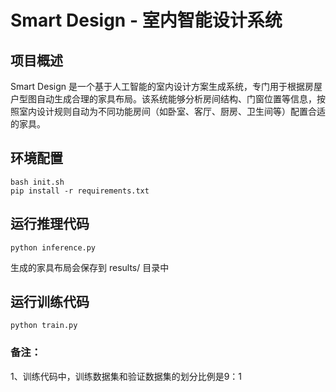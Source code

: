 # Smart Design - 室内智能设计系统

## 项目概述

Smart Design 是一个基于人工智能的室内设计方案生成系统，专门用于根据房屋户型图自动生成合理的家具布局。该系统能够分析房间结构、门窗位置等信息，按照室内设计规则自动为不同功能房间（如卧室、客厅、厨房、卫生间等）配置合适的家具。

## 环境配置

```
bash init.sh
pip install -r requirements.txt
```

## 运行推理代码
```
python inference.py
```
生成的家具布局会保存到 results/ 目录中

## 运行训练代码
```
python train.py
```
### 备注：
1、训练代码中，训练数据集和验证数据集的划分比例是9：1 <br>




